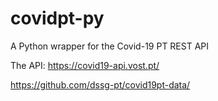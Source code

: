 # covidpt-py
A Python wrapper for the Covid-19 PT REST API

The API: https://covid19-api.vost.pt/

https://github.com/dssg-pt/covid19pt-data/
